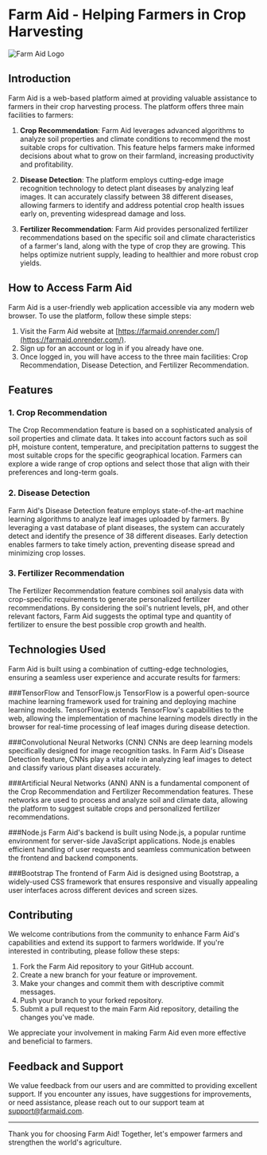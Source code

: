 # Farm Aid - Helping Farmers in Crop Harvesting

![Farm Aid Logo](https://i.ibb.co/S33JFx7/9.png)

## Introduction

Farm Aid is a web-based platform aimed at providing valuable assistance to farmers in their crop harvesting process. The platform offers three main facilities to farmers:

1. **Crop Recommendation**: Farm Aid leverages advanced algorithms to analyze soil properties and climate conditions to recommend the most suitable crops for cultivation. This feature helps farmers make informed decisions about what to grow on their farmland, increasing productivity and profitability.

2. **Disease Detection**: The platform employs cutting-edge image recognition technology to detect plant diseases by analyzing leaf images. It can accurately classify between 38 different diseases, allowing farmers to identify and address potential crop health issues early on, preventing widespread damage and loss.

3. **Fertilizer Recommendation**: Farm Aid provides personalized fertilizer recommendations based on the specific soil and climate characteristics of a farmer's land, along with the type of crop they are growing. This helps optimize nutrient supply, leading to healthier and more robust crop yields.

## How to Access Farm Aid

Farm Aid is a user-friendly web application accessible via any modern web browser. To use the platform, follow these simple steps:

1. Visit the Farm Aid website at [https://farmaid.onrender.com/](https://farmaid.onrender.com/).
2. Sign up for an account or log in if you already have one.
3. Once logged in, you will have access to the three main facilities: Crop Recommendation, Disease Detection, and Fertilizer Recommendation.

## Features

### 1. Crop Recommendation

The Crop Recommendation feature is based on a sophisticated analysis of soil properties and climate data. It takes into account factors such as soil pH, moisture content, temperature, and precipitation patterns to suggest the most suitable crops for the specific geographical location. Farmers can explore a wide range of crop options and select those that align with their preferences and long-term goals.

### 2. Disease Detection

Farm Aid's Disease Detection feature employs state-of-the-art machine learning algorithms to analyze leaf images uploaded by farmers. By leveraging a vast database of plant diseases, the system can accurately detect and identify the presence of 38 different diseases. Early detection enables farmers to take timely action, preventing disease spread and minimizing crop losses.

### 3. Fertilizer Recommendation

The Fertilizer Recommendation feature combines soil analysis data with crop-specific requirements to generate personalized fertilizer recommendations. By considering the soil's nutrient levels, pH, and other relevant factors, Farm Aid suggests the optimal type and quantity of fertilizer to ensure the best possible crop growth and health.

## Technologies Used
Farm Aid is built using a combination of cutting-edge technologies, ensuring a seamless user experience and accurate results for farmers:

###TensorFlow and TensorFlow.js 
TensorFlow is a powerful open-source machine learning framework used for training and deploying machine learning models. TensorFlow.js extends TensorFlow's capabilities to the web, allowing the implementation of machine learning models directly in the browser for real-time processing of leaf images during disease detection.

###Convolutional Neural Networks (CNN) 
CNNs are deep learning models specifically designed for image recognition tasks. In Farm Aid's Disease Detection feature, CNNs play a vital role in analyzing leaf images to detect and classify various plant diseases accurately.

###Artificial Neural Networks (ANN) 
ANN is a fundamental component of the Crop Recommendation and Fertilizer Recommendation features. These networks are used to process and analyze soil and climate data, allowing the platform to suggest suitable crops and personalized fertilizer recommendations.

###Node.js
Farm Aid's backend is built using Node.js, a popular runtime environment for server-side JavaScript applications. Node.js enables efficient handling of user requests and seamless communication between the frontend and backend components.

###Bootstrap
The frontend of Farm Aid is designed using Bootstrap, a widely-used CSS framework that ensures responsive and visually appealing user interfaces across different devices and screen sizes.

## Contributing

We welcome contributions from the community to enhance Farm Aid's capabilities and extend its support to farmers worldwide. If you're interested in contributing, please follow these steps:

1. Fork the Farm Aid repository to your GitHub account.
2. Create a new branch for your feature or improvement.
3. Make your changes and commit them with descriptive commit messages.
4. Push your branch to your forked repository.
5. Submit a pull request to the main Farm Aid repository, detailing the changes you've made.

We appreciate your involvement in making Farm Aid even more effective and beneficial to farmers.

## Feedback and Support

We value feedback from our users and are committed to providing excellent support. If you encounter any issues, have suggestions for improvements, or need assistance, please reach out to our support team at support@farmaid.com.

---

Thank you for choosing Farm Aid! Together, let's empower farmers and strengthen the world's agriculture.
